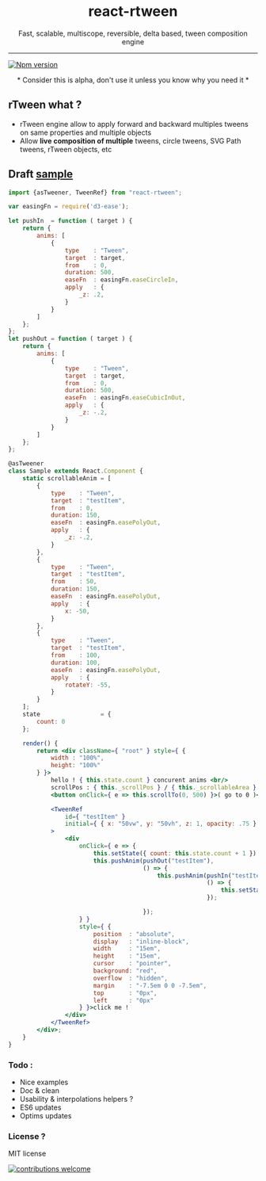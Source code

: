 <h1 align="center">react-rtween</h1>
<p align="center">Fast, scalable, multiscope, reversible, delta based, tween composition engine</p>

___

<a href="https://www.npmjs.com/package/react-rtween">
<img src="https://img.shields.io/npm/v/react-rtween.svg" alt="Npm version" /></a>

<p align="center">* Consider this is alpha, don't use it unless you know why you need it *</p>

## rTween what ?

- rTween engine allow to apply forward and backward multiples tweens on same properties and multiple objects
- Allow **live composition of multiple** tweens, circle tweens, SVG Path tweens, rTween objects, etc

## Draft [sample](http://htmlpreview.github.io/?https://github.com/n8tz/react-rtween/blob/master/samples/index.html)

```jsx
import {asTweener, TweenRef} from "react-rtween";

var easingFn = require('d3-ease');

let pushIn  = function ( target ) {
	return {
		anims: [
			{
				type    : "Tween",
				target  : target,
				from    : 0,
				duration: 500,
				easeFn  : easingFn.easeCircleIn,
				apply   : {
					_z: .2,
				}
			}
		]
	};
};
let pushOut = function ( target ) {
	return {
		anims: [
			{
				type    : "Tween",
				target  : target,
				from    : 0,
				duration: 500,
				easeFn  : easingFn.easeCubicInOut,
				apply   : {
					_z: -.2,
				}
			}
		]
	};
};

@asTweener
class Sample extends React.Component {
	static scrollableAnim = [
		{
			type    : "Tween",
			target  : "testItem",
			from    : 0,
			duration: 150,
			easeFn  : easingFn.easePolyOut,
			apply   : {
				_z: -.2,
			}
		},
		{
			type    : "Tween",
			target  : "testItem",
			from    : 50,
			duration: 150,
			easeFn  : easingFn.easePolyOut,
			apply   : {
				x: -50,
			}
		},
		{
			type    : "Tween",
			target  : "testItem",
			from    : 100,
			duration: 100,
			easeFn  : easingFn.easePolyOut,
			apply   : {
				rotateY: -55,
			}
		}
	];
	state                 = {
		count: 0
	};

	render() {
		return <div className={ "root" } style={ {
			width : "100%",
			height: "100%"
		} }>
			hello ! { this.state.count } concurent anims <br/>
			scrollPos : { this._scrollPos } / { this._scrollableArea }
			<button onClick={ e => this.scrollTo(0, 500) }>( go to 0 )</button>

			<TweenRef
				id={ "testItem" }
				initial={ { x: "50vw", y: "50vh", z: 1, opacity: .75 } }
			>
				<div
					onClick={ e => {
						this.setState({ count: this.state.count + 1 })
						this.pushAnim(pushOut("testItem"),
						              () => {
							              this.pushAnim(pushIn("testItem"),
							                            () => {
								                            this.setState({ count: this.state.count - 1 })
							                            });

						              });
					} }
					style={ {
						position  : "absolute",
						display   : "inline-block",
						width     : "15em",
						height    : "15em",
						cursor    : "pointer",
						background: "red",
						overflow  : "hidden",
						margin    : "-7.5em 0 0 -7.5em",
						top       : "0px",
						left      : "0px"
					} }>click me !
				</div>
			</TweenRef>
		</div>;
	}
}

```

### Todo :

- Nice examples 
- Doc & clean
- Usability & interpolations helpers ?
- ES6 updates
- Optims updates

### License ?

MIT license

[![contributions welcome](https://img.shields.io/badge/contributions-welcome-brightgreen.svg?style=flat)](#)
